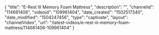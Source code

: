 {
    "title": "E-Rest III Memory Foam Mattress",
    "description": "",
    "channelid": "114661406",
    "videoid": "109961404",
    "date_created": "1502517340",
    "date_modified": "1504247456",
    "type": "captivate",
    "layout": "channelVideo",
    "url": "\/latest-videos\/e-rest-iii-memory-foam-mattress\/114661406-109961404"
}